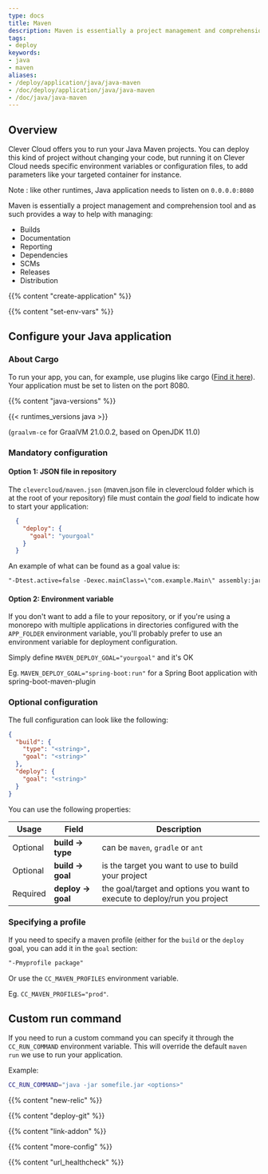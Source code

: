 ```yaml
---
type: docs
title: Maven
description: Maven is essentially a project management and comprehension tool…
tags:
- deploy
keywords:
- java
- maven
aliases:
- /deploy/application/java/java-maven
- /doc/deploy/application/java/java-maven
- /doc/java/java-maven
---
```


## Overview

Clever Cloud offers you to run your Java Maven projects. You can deploy this kind of project without changing your code, but running it on Clever Cloud needs specific environment variables or configuration files, to add parameters like your targeted container for instance.

Note : like other runtimes, Java application needs to listen on `0.0.0.0:8080`

Maven is essentially a project management and comprehension tool and as such provides a way to help with managing:

* Builds
* Documentation
* Reporting
* Dependencies
* SCMs
* Releases
* Distribution

{{% content "create-application" %}}

{{% content "set-env-vars" %}}

## Configure your Java application

### About Cargo

To run your app, you can, for example, use plugins like cargo ([Find it here](https://codehaus-cargo.github.io/cargo/Maven+3+Plugin.html)).
Your application must be set to listen on the port 8080.

{{% content "java-versions" %}}

{{< runtimes_versions java >}}

(`graalvm-ce` for GraalVM 21.0.0.2, based on OpenJDK 11.0)

### Mandatory configuration

#### Option 1: JSON file in repository

The `clevercloud/maven.json` (maven.json file in clevercloud folder which is at the root of your repository) file must contain the _goal_ field to indicate how to start your application:

```json
  {
    "deploy": {
      "goal": "yourgoal"
    }
  }
```

An example of what can be found as a goal value is:

```txt
"-Dtest.active=false -Dexec.mainClass=\"com.example.Main\" assembly:jar-with-dependencies exec:java"
```

#### Option 2: Environment variable

If you don't want to add a file to your repository, or if you're using a monorepo with multiple applications in directories configured with the `APP_FOLDER` environment variable, you'll probably prefer to use an environment variable for deployment configuration.

Simply define `MAVEN_DEPLOY_GOAL="yourgoal"` and it's OK

Eg. `MAVEN_DEPLOY_GOAL="spring-boot:run"` for a Spring Boot application with spring-boot-maven-plugin

### Optional configuration

The full configuration can look like the following:

```json
{
  "build": {
    "type": "<string>",
    "goal": "<string>"
  },
  "deploy": {
    "goal": "<string>"
  }
}
```

You can use the following properties:

| Usage    | Field             | Description                                                               |
|----------|-------------------|---------------------------------------------------------------------------|
| Optional | **build → type**  | can be `maven`, `gradle` or `ant`                                         |
| Optional | **build → goal**  | is the target you want to use to build your project                       |
| Required | **deploy → goal** | the goal/target and options you want to execute to deploy/run you project |

### Specifying a profile

If you need to specify a maven profile (either for the `build` or the `deploy` goal, you can add it in the `goal` section:

```txt
"-Pmyprofile package"
```

Or use the `CC_MAVEN_PROFILES` environment variable.

Eg. `CC_MAVEN_PROFILES="prod"`.

## Custom run command

If you need to run a custom command
you can specify it through the `CC_RUN_COMMAND` environment variable.
This will override the default `maven run` we use to run your application.

Example:

```bash
CC_RUN_COMMAND="java -jar somefile.jar <options>"
```

 {{% content "new-relic" %}}

 {{% content "deploy-git" %}}

 {{% content "link-addon" %}}

{{% content "more-config" %}}

{{% content "url_healthcheck" %}}
